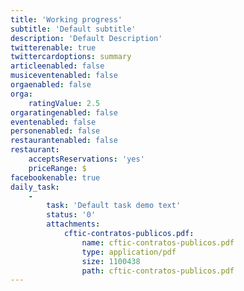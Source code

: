 ```yaml
---
title: 'Working progress'
subtitle: 'Default subtitle'
description: 'Default Description'
twitterenable: true
twittercardoptions: summary
articleenabled: false
musiceventenabled: false
orgaenabled: false
orga:
    ratingValue: 2.5
orgaratingenabled: false
eventenabled: false
personenabled: false
restaurantenabled: false
restaurant:
    acceptsReservations: 'yes'
    priceRange: $
facebookenable: true
daily_task:
    -
        task: 'Default task demo text'
        status: '0'
        attachments:
            cftic-contratos-publicos.pdf:
                name: cftic-contratos-publicos.pdf
                type: application/pdf
                size: 1100438
                path: cftic-contratos-publicos.pdf
---
```


